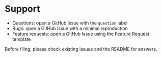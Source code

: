 # Support

- Questions: open a GitHub Issue with the `question` label
- Bugs: open a GitHub Issue with a minimal reproduction
- Feature requests: open a GitHub Issue using the Feature Request template

Before filing, please check existing issues and the README for answers.
